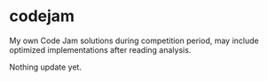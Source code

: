 # codejam
My own Code Jam solutions during competition period, may include optimized implementations after reading analysis.

Nothing update yet.
